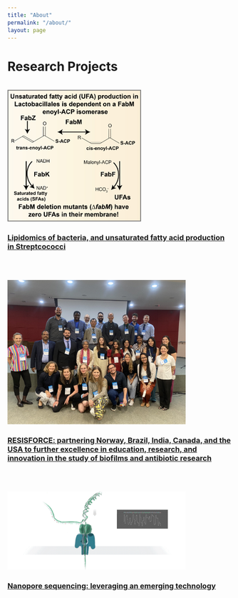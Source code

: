 ```yaml
---
title: "About"
permalink: "/about/"
layout: page
---
```



# Research Projects

<br/>

<img src="/assets/images/projects-fatty-acids/RS-Fig-1.jpg" width="300" height=auto style="display: inline; margin: auto;" />  

### [Lipidomics of bacteria, and unsaturated fatty acid production in Streptcococci](./lipidomics-project/index.md)

<br/><br/>

<img src="/assets/images/projects-RESISFORCE/IMG_5313.jpg" width="400" height=auto style="display: inline; margin: auto;" />

### [RESISFORCE: partnering Norway, Brazil, India, Canada, and the USA to further excellence in education, research, and innovation in the study of biofilms and antibiotic research](./RESISFORCE-project/index.md)

<br/><br/>

<img src="/assets/images/nanopore.gif" width="400" height=auto style="display: inline; margin: auto;" />

### [Nanopore sequencing:  leveraging an emerging technology](./nanopore-project/index.md)

